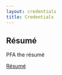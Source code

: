 ```yaml
---
layout: credentials
title: Credentials
---
```


## Résumé

PFA the résumé

[Résumé](../assets/documents/Resume/resume_sreekar.pdf)